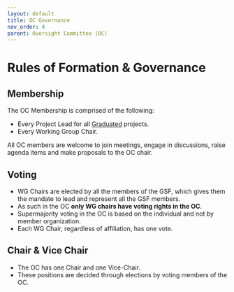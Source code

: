 ```yaml
---
layout: default
title: OC Governance
nav_order: 4
parent: Oversight Committee (OC)
---
```

[//]: # (SPDX-License-Identifier: CC-BY-4.0)

# Rules of Formation & Governance

## Membership

The OC Membership is comprised of the following:
- Every Project Lead for all [Graduated](https://github.com/Green-Software-Foundation/toc/blob/main/project-lifecycle.md#graduated) projects.
- Every Working Group Chair.

All OC members are welcome to join meetings, engage in discussions, raise agenda items and make proposals to the OC chair.

## Voting

- WG Chairs are elected by all the members of the GSF, which gives them the mandate to lead and represent all the GSF members.
- As such in the OC **only WG chairs have voting rights in the OC**.
- Supermajority voting in the OC is based on the individual and not by member organization. 
- Each WG Chair, regardless of affiliation, has one vote. 

## Chair & Vice Chair

- The OC has one Chair and one Vice-Chair.
- These positions are decided through elections by voting members of the OC.